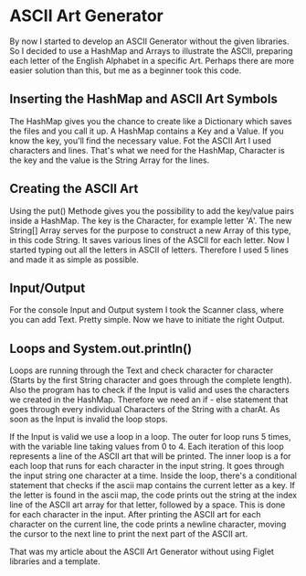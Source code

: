 # ASCII Art Generator
By now I started to develop an ASCII Generator without the given libraries. So I decided to use a HashMap and Arrays
to illustrate the ASCII, preparing each letter of the English Alphabet in a specific Art. Perhaps there are more easier solution than this,
but me as a beginner took this code.

## Inserting the HashMap and ASCII Art Symbols
The HashMap gives you the chance to create like a Dictionary which saves the files and you call it up.
A HashMap contains a Key and a Value. If you know the key, you'll find the necessary value. Fot the ASCII Art I used characters 
and lines. That's what we need for the HashMap, Character is the key and the value is the String Array for the lines.

## Creating the ASCII Art
Using the put() Methode gives you the possibility to add the key/value pairs inside a HashMap.
The key is the Character, for example letter 'A'. The new String[] Array serves for the purpose to construct a new Array of this type, in this code
String. It saves various lines of the ASCII for each letter. Now I started typing out all the letters in ASCII
of letters. Therefore I used 5 lines and made it as simple as possible. 

## Input/Output 
For the console Input and Output system I took the Scanner class, where you can add Text. Pretty simple. Now we have to initiate
the right Output.

## Loops and System.out.println()
Loops are running through the Text and check character for character (Starts by the first String
character and goes through the complete length). Also the program has to check if the Input is valid and uses the characters we created in the HashMap.
Therefore we need an if - else statement that goes through every individual Characters of the String with a charAt. As soon as the Input is invalid
the loop stops.

If the Input is valid we use a loop in a loop. The outer for loop runs 5 times, with the variable line taking values from 0 to 4.
Each iteration of this loop represents a line of the ASCII art that will be printed. The inner loop is a for each loop that runs for each character in the input string.
It goes through the input string one character at a time.  Inside the loop, there's a conditional statement that checks if 
the ascii map contains the current letter as a key. If the letter is found in the ascii map, the code prints out the string at the index line
of the ASCII art array for that letter, followed by a space. This is done for each character in the input. After printing the
ASCII art for each character on the current line, the code prints a newline character, moving the cursor to the next line to print the next part of the ASCII art.

That was my article about the ASCII Art Generator without using Figlet libraries and a template. 
